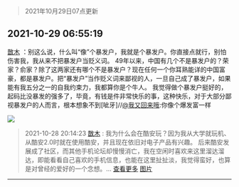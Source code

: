 > 2021年10月29日07点更新
<link rel="stylesheet" href="https://cdn.jsdelivr.net/gh/taotie6/sampleJSON@main/css/photo_show.css">
<meta name="referrer" content="no-referrer" />


 ## 2021-10-29 06:55:19 

 [㪚木](https://www.coolapk.com/feed/31033677?shareKey=OGVhODMzM2NkNjg0NjE3YjJiNzY~) ：别这么说，什么叫“像”个暴发户，我就是个暴发户。你直接点就行，别怕伤害我，我从来不把暴发户当贬义词。
49年以来，中国有几个不是暴发户的？荣家？俞家？除了这两家还有哪个不是暴发户？现在任何一个你耳熟能详的中国富豪，都是暴发户。把“暴发户”当作贬义词来鄙视的人，一旦自己成了暴发户<!--break-->，如果能有我五分之一的自我约束力，我都算你是个牛人。
我觉得做个暴发户挺好的，起码比没暴发的强多了，毕竟，有钱是件非常快乐的事，这种快乐，对于大部分鄙视暴发户的人而言，根本想象不到[呲牙]//<a class="feed-link-uname" href="/u/我又回来哦">@我又回来哦</a>:你像个爆发富一样 

<div class="album">
<img class="img-item" src="http://image.coolapk.com/feed/2021/0621/00/1744396_ef122dd2_6180_2721@207x140.gif" />
</div>

> 2021-10-28 20:14:23 
> [㪚木](https://www.coolapk.com/feed/31024382?shareKey=OGMzNmMwMGY2M2U1NjE3YjJiNzY~) : 我为什么会在酷安玩？因为我从大学就玩机、从酷安2.0时就在使用酷安，并且现在依旧对电子产品有兴趣。 后来酷安发展成了社区，而其他手机论坛却慢慢消亡，我在空闲时喜欢来这里溜达溜达，即能看看自己喜欢的手机信息，也能在这里扯扯淡，我觉得蛮好，也算是对曾经的爱好的一个念想。... <a href="">查看更多</a> 
[图片](http://image.coolapk.com/feed/2021/0604/09/3142203_cc75c90b_1482_4911@300x300.gif)

 ------- 

